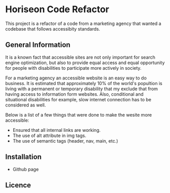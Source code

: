 # Horiseon Code Refactor

This project is a refactor of a code from a marketing agency that wanted a codebase that follows accessibity standards. 

## General Information

It is a known fact that accessible sites are not only important for search engine optimization, but also to provide equal access and equal opportunity for people with disabilities to participate more actively in society.

For a marketing agency an accessible website is an easy way to do business. It is estimated that approximately 10% of the world's popultion is living with a permanent or temporary disability that my exclude that from having access to information form websites. Also, conditional and situational disabilities for example, slow internet connection has to be considered as well.  

Below is a list of a few things that were done to make the wesite more accessible:
* Ensured that all internal links are working.
* The use of alt attribute in img tags.
* The use of semantic tags (header, nav, main, etc.)

## Installation
* Github page




## Licence
